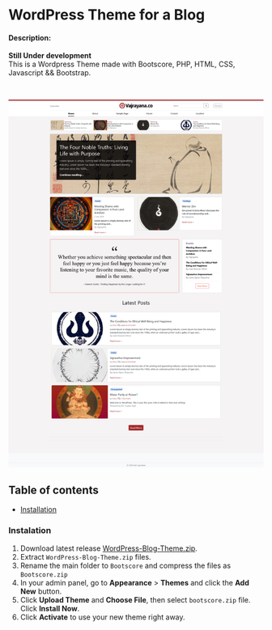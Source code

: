 ﻿# WordPress Theme for a Blog
#### Description:
**Still Under development**
<br>This is a Wordpress Theme made with Bootscore, PHP, HTML, CSS, Javascript && Bootstrap.

<br>

<div align="center">
  <p><img src="https://raw.githubusercontent.com/HundredSongs/WordPress-Blog-Theme/main/screenshot.png" /></p>
</div>


## Table of contents
- [Installation](#installation)

### Instalation
1. Download latest release [WordPress-Blog-Theme.zip](https://github.com/HundredSongs/WordPress-Blog-Theme/archive/refs/heads/main.zip).
2. Extract `WordPress-Blog-Theme.zip` files.
3. Rename the main folder to `Bootscore` and compress the files as `Bootscore.zip`
4. In your admin panel, go to **Appearance** > **Themes** and click the **Add New** button.
5. Click **Upload Theme** and **Choose File**, then select `bootscore.zip` file. Click **Install Now**.
6. Click **Activate** to use your new theme right away.


